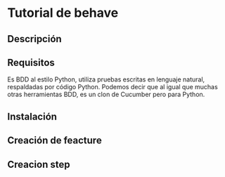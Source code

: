 #  Tutorial de behave

## Descripción

## Requisitos

Es BDD al estilo Python, utiliza pruebas escritas en lenguaje natural, respaldadas por código Python. Podemos decir que al igual que muchas otras herramientas BDD, es un clon de Cucumber pero para Python.

## Instalación 


## Creación de feacture


## Creacion step
